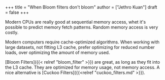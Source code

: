 +++
title = "When Bloom filters don't bloom"
author = ["Jethro Kuan"]
draft = false
+++

Modern CPUs are really good at sequential memory access, whet it's
possible to predict memory fetch patterns. Random memory access is
very costly.

Modern computers require cache-optimized algorithms. When working with
large datasets, not fitting L3 cache, prefer optimizing for reduced
number loads, over optimizing the amount of memory used.

[Bloom Filters]({{< relref "bloom_filter" >}}) are great, as long as they fit into the L3 cache. They
are optimized for memory usage, not memory access. A nice alternative
is [Cuckoo Filters]({{<relref "cuckoo_filters.md" >}}).
